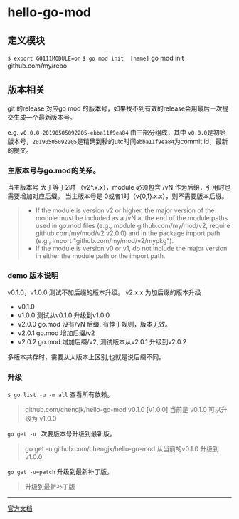 # hello-go-mod

## 定义模块
`$ export GO111MODULE=on` 
`$ go mod init  [name]`  go mod init github.com/my/repo


## 版本相关

git 的release 对应go mod 的版本号，如果找不到有效的release会用最后一次提交生成一个最新版本号。

e.g. `v0.0.0-20190505092205-ebba11f9ea84`
由三部分组成，其中 `v0.0.0`是初始版本号，`20190505092205`是精确到秒的utc时间`ebba11f9ea84`为commit id，最新的提交。  


### 主版本号与go.mod的关系。

当主版本号 大于等于2时 （v2^.x.x），module 必须包含 /vN 作为后缀，引用时也需要增加对应后缀。
当主版本号是 0或者1时（v{0,1}.x.x），则不需要版本后缀。

>- If the module is version v2 or higher, the major version of the module must be included as a /vN at the end of the module paths used in go.mod files (e.g., module github.com/my/mod/v2, require github.com/my/mod/v2 v2.0.0) and in the package import path (e.g., import "github.com/my/mod/v2/mypkg").
>- If the module is version v0 or v1, do not include the major version in either the module path or the import path.

### demo 版本说明
v0.1.0，v1.0.0 测试不加后缀的版本升级。 v2.x.x 为加后缀的版本升级

- v0.1.0 
- v1.0.0 测试从v0.1.0 升级到v1.0.0
- v2.0.0 go.mod 没有/vN 后缀. 有悖于规则，版本无效。
- v2.0.1 go.mod 增加后缀/v2
- v2.0.2 go.mod 增加后缀/v2, 测试版本从v2.0.1 升级到v2.0.2

多版本共存时，需要从大版本上区别,也就是说后缀不同。

### 升级
`$ go list -u -m all`  查看所有依赖。
> github.com/chengjk/hello-go-mod v0.1.0 [v1.0.0] 
> 当前是 v0.1.0 可以升级为 v1.0.0




`go get -u ` 次要版本号升级到最新版。
> go get -u github.com/chengjk/hello-go-mod 
从当前的v0.1.0 升级到 v1.0.0

`go get -u=patch` 升级到最新补丁版。
> 升级到最新补丁版



---

[官方文档](https://github.com/golang/go/wiki/Modules#how-to-use-modules)